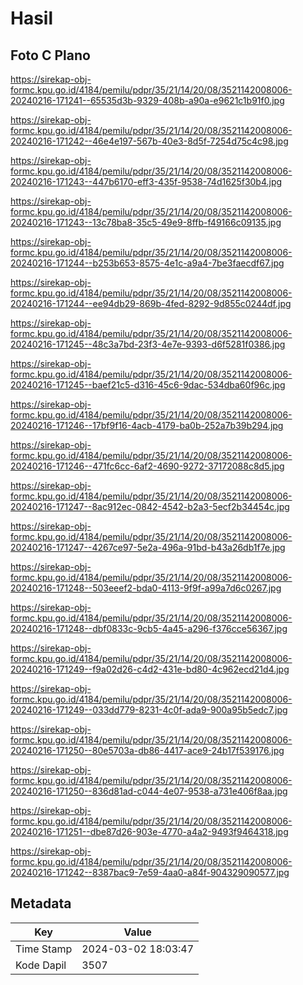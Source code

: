 # Hasil

## Foto C Plano

https://sirekap-obj-formc.kpu.go.id/4184/pemilu/pdpr/35/21/14/20/08/3521142008006-20240216-171241--65535d3b-9329-408b-a90a-e9621c1b91f0.jpg

https://sirekap-obj-formc.kpu.go.id/4184/pemilu/pdpr/35/21/14/20/08/3521142008006-20240216-171242--46e4e197-567b-40e3-8d5f-7254d75c4c98.jpg

https://sirekap-obj-formc.kpu.go.id/4184/pemilu/pdpr/35/21/14/20/08/3521142008006-20240216-171243--447b6170-eff3-435f-9538-74d1625f30b4.jpg

https://sirekap-obj-formc.kpu.go.id/4184/pemilu/pdpr/35/21/14/20/08/3521142008006-20240216-171243--13c78ba8-35c5-49e9-8ffb-f49166c09135.jpg

https://sirekap-obj-formc.kpu.go.id/4184/pemilu/pdpr/35/21/14/20/08/3521142008006-20240216-171244--b253b653-8575-4e1c-a9a4-7be3faecdf67.jpg

https://sirekap-obj-formc.kpu.go.id/4184/pemilu/pdpr/35/21/14/20/08/3521142008006-20240216-171244--ee94db29-869b-4fed-8292-9d855c0244df.jpg

https://sirekap-obj-formc.kpu.go.id/4184/pemilu/pdpr/35/21/14/20/08/3521142008006-20240216-171245--48c3a7bd-23f3-4e7e-9393-d6f5281f0386.jpg

https://sirekap-obj-formc.kpu.go.id/4184/pemilu/pdpr/35/21/14/20/08/3521142008006-20240216-171245--baef21c5-d316-45c6-9dac-534dba60f96c.jpg

https://sirekap-obj-formc.kpu.go.id/4184/pemilu/pdpr/35/21/14/20/08/3521142008006-20240216-171246--17bf9f16-4acb-4179-ba0b-252a7b39b294.jpg

https://sirekap-obj-formc.kpu.go.id/4184/pemilu/pdpr/35/21/14/20/08/3521142008006-20240216-171246--471fc6cc-6af2-4690-9272-37172088c8d5.jpg

https://sirekap-obj-formc.kpu.go.id/4184/pemilu/pdpr/35/21/14/20/08/3521142008006-20240216-171247--8ac912ec-0842-4542-b2a3-5ecf2b34454c.jpg

https://sirekap-obj-formc.kpu.go.id/4184/pemilu/pdpr/35/21/14/20/08/3521142008006-20240216-171247--4267ce97-5e2a-496a-91bd-b43a26db1f7e.jpg

https://sirekap-obj-formc.kpu.go.id/4184/pemilu/pdpr/35/21/14/20/08/3521142008006-20240216-171248--503eeef2-bda0-4113-9f9f-a99a7d6c0267.jpg

https://sirekap-obj-formc.kpu.go.id/4184/pemilu/pdpr/35/21/14/20/08/3521142008006-20240216-171248--dbf0833c-9cb5-4a45-a296-f376cce56367.jpg

https://sirekap-obj-formc.kpu.go.id/4184/pemilu/pdpr/35/21/14/20/08/3521142008006-20240216-171249--f9a02d26-c4d2-431e-bd80-4c962ecd21d4.jpg

https://sirekap-obj-formc.kpu.go.id/4184/pemilu/pdpr/35/21/14/20/08/3521142008006-20240216-171249--033dd779-8231-4c0f-ada9-900a95b5edc7.jpg

https://sirekap-obj-formc.kpu.go.id/4184/pemilu/pdpr/35/21/14/20/08/3521142008006-20240216-171250--80e5703a-db86-4417-ace9-24b17f539176.jpg

https://sirekap-obj-formc.kpu.go.id/4184/pemilu/pdpr/35/21/14/20/08/3521142008006-20240216-171250--836d81ad-c044-4e07-9538-a731e406f8aa.jpg

https://sirekap-obj-formc.kpu.go.id/4184/pemilu/pdpr/35/21/14/20/08/3521142008006-20240216-171251--dbe87d26-903e-4770-a4a2-9493f9464318.jpg

https://sirekap-obj-formc.kpu.go.id/4184/pemilu/pdpr/35/21/14/20/08/3521142008006-20240216-171242--8387bac9-7e59-4aa0-a84f-904329090577.jpg


## Metadata

| Key        | Value               |
| ---------- | ------------------- |
| Time Stamp | 2024-03-02 18:03:47 |
| Kode Dapil | 3507                |



